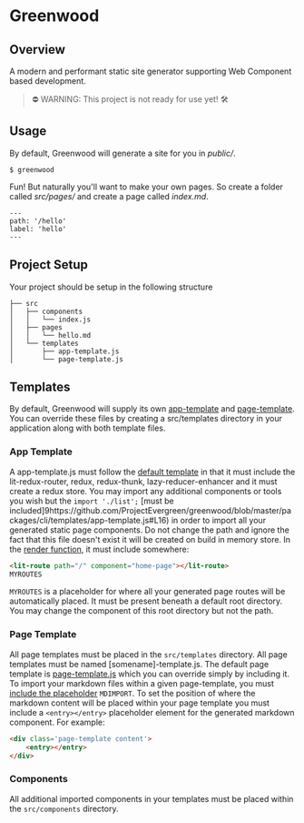 # Greenwood

## Overview
A modern and performant static site generator supporting Web Component based development.

> ⛔ WARNING: This project is not ready for use yet! 🛠️

## Usage
By default, Greenwood will generate a site for you in _public/_.
```shell
$ greenwood
```

Fun!  But naturally you'll want to make your own pages.  So create a folder called _src/pages/_ and create a page called _index.md_.
```shell
---
path: '/hello'
label: 'hello'
---
```

## Project Setup

Your project should be setup in the following structure
```
├── src
│   ├── components
│   │   └── index.js
│   ├── pages
│   │   └── hello.md
│   └── templates
│       ├── app-template.js
│       └── page-template.js
```

## Templates

By default, Greenwood will supply its own [app-template](https://github.com/ProjectEvergreen/greenwood/blob/master/packages/cli/templates/app-template.js) and [page-template](https://github.com/ProjectEvergreen/greenwood/blob/master/packages/cli/templates/page-template.js).  You can override these files by creating a src/templates directory in your application along with both template files. 

### App Template

A app-template.js must follow the [default template](https://github.com/ProjectEvergreen/greenwood/blob/master/packages/cli/templates/app-template.js#L1-L13) in that it must include the lit-redux-router, redux, redux-thunk, lazy-reducer-enhancer and it must create a redux store.  You may import any additional components or tools you wish but the `import './list';` [must be included]9https://github.com/ProjectEvergreen/greenwood/blob/master/packages/cli/templates/app-template.js#L16) in order to import all your generated static page components. Do not change the path and ignore the fact that this file doesn't exist it will be created on build in memory store.  In the [render function](https://github.com/ProjectEvergreen/greenwood/blob/master/packages/cli/templates/app-template.js#L21-L26), it must include somewhere:

```html
<lit-route path="/" component="home-page"></lit-route>
MYROUTES
```

`MYROUTES` is a placeholder for where all your generated page routes will be automatically placed. It must be present beneath a default root directory. You may change the component of this root directory but not the path.

### Page Template

All page templates must be placed in the `src/templates` directory. All page templates must be named [somename]-template.js.  The default page template is [page-template.js](https://github.com/ProjectEvergreen/greenwood/blob/master/packages/cli/templates/page-template.js) which you can override simply by including it. To import your markdown files within a given page-template, you must [include the placeholder](https://github.com/ProjectEvergreen/greenwood/blob/master/packages/cli/templates/page-template.js#L3) `MDIMPORT`. To set the position of where the markdown content will be placed within your page template you must include a `<entry></entry>` placeholder element for the generated markdown component. For example:

```html
<div class='page-template content'>
    <entry></entry>
</div>
```

### Components

All additional imported components in your templates must be placed within the `src/components` directory.